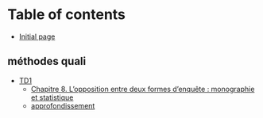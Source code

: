 # Table of contents

* [Initial page](README.md)

## méthodes quali

* [TD1](methodes-quali/td1/README.md)
  * [Chapitre 8. L’opposition entre deux formes d’enquête : monographie et statistique](methodes-quali/td1/chapitre-8.-lopposition-entre-deux-formes-denquete-monographie-et-statistique.md)
  * [approfondissement](methodes-quali/td1/approfondissement.md)

